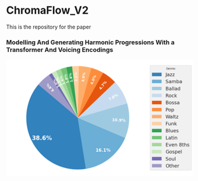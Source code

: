 # ChromaFlow_V2
This is the repository for the paper
### Modelling And Generating Harmonic Progressions With a Transformer And Voicing Encodings

![Style distribution in the dataset](plots/styles.png)
